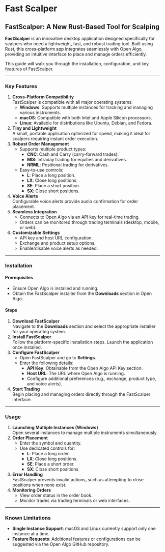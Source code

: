 # Fast Scalper

## FastScalper: A New Rust-Based Tool for Scalping

**FastScalper** is an innovative desktop application designed specifically for scalpers who need a lightweight, fast, and robust trading tool. Built using Rust, this cross-platform app integrates seamlessly with Open Algo, providing an intuitive interface to place and manage orders efficiently.

This guide will walk you through the installation, configuration, and key features of FastScalper.

***

### Key Features

1. **Cross-Platform Compatibility**\
   FastScalper is compatible with all major operating systems:
   * **Windows**: Supports multiple instances for tracking and managing various instruments.
   * **macOS**: Compatible with both Intel and Apple Silicon processors.
   * **Linux**: Available for distributions like Ubuntu, Debian, and Fedora.
2. **Tiny and Lightweight**\
   A small, portable application optimized for speed, making it ideal for scalpers requiring instant order execution.
3. **Robust Order Management**
   * Supports multiple product types:
     * **CNC**: Cash and Carry (carry-forward trades).
     * **MIS**: Intraday trading for equities and derivatives.
     * **NRML**: Positional trading for derivatives.
   * Easy-to-use controls:
     * **L**: Place a long position.
     * **LX**: Close long positions.
     * **SE**: Place a short position.
     * **SX**: Close short positions.
4. **Voice Alerts**\
   Configurable voice alerts provide audio confirmation for order placement.
5. **Seamless Integration**
   * Connects to Open Algo via an API key for real-time trading.
   * Orders can be monitored through trading terminals (desktop, mobile, or web).
6. **Customizable Settings**
   * API key and host URL configuration.
   * Exchange and product setup options.
   * Enable/disable voice alerts as needed.

***

### Installation

#### Prerequisites

* Ensure Open Algo is installed and running.
* Obtain the FastScalper installer from the **Downloads** section in Open Algo.

#### Steps

1. **Download FastScalper**\
   Navigate to the **Downloads** section and select the appropriate installer for your operating system.
2. **Install FastScalper**\
   Follow the platform-specific installation steps. Launch the application once installed.
3. **Configure FastScalper**
   * Open FastScalper and go to **Settings**.
   * Enter the following details:
     * **API Key**: Obtainable from the Open Algo API Key section.
     * **Host URL**: The URL where Open Algo is running.
     * Configure additional preferences (e.g., exchange, product type, and voice alerts).
4. **Start Trading**\
   Begin placing and managing orders directly through the FastScalper interface.

***

### Usage

1. **Launching Multiple Instances (Windows)**\
   Open several instances to manage multiple instruments simultaneously.
2. **Order Placement**
   * Enter the symbol and quantity.
   * Use dedicated controls for:
     * **L**: Place a long order.
     * **LX**: Close long positions.
     * **SE**: Place a short order.
     * **SX**: Close short positions.
3. **Error Handling**\
   FastScalper prevents invalid actions, such as attempting to close positions when none exist.
4. **Monitoring Orders**
   * View order status in the order book.
   * Monitor trades via trading terminals or web interfaces.

***

### Known Limitations

* **Single Instance Support**: macOS and Linux currently support only one instance at a time.
* **Feature Requests**: Additional features or configurations can be suggested via the Open Algo GitHub repository.
